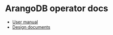 # ArangoDB operator docs

- [User manual](./user/README.md)
- [Design documents](./design/README.md)
